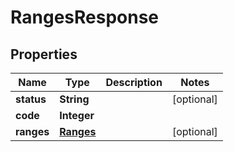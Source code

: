 
# RangesResponse

## Properties
Name | Type | Description | Notes
------------ | ------------- | ------------- | -------------
**status** | **String** |  |  [optional]
**code** | **Integer** |  | 
**ranges** | [**Ranges**](Ranges.md) |  |  [optional]



